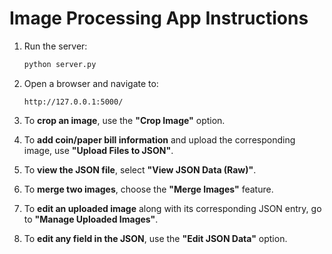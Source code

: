 # Image Processing App Instructions

1. Run the server:
   ```bash
   python server.py
   ```

2. Open a browser and navigate to:
   ```
   http://127.0.0.1:5000/
   ```

3. To **crop an image**, use the **"Crop Image"** option.

4. To **add coin/paper bill information** and upload the corresponding image, use **"Upload Files to JSON"**.

5. To **view the JSON file**, select **"View JSON Data (Raw)"**.

6. To **merge two images**, choose the **"Merge Images"** feature.

7. To **edit an uploaded image** along with its corresponding JSON entry, go to **"Manage Uploaded Images"**.

8. To **edit any field in the JSON**, use the **"Edit JSON Data"** option.
